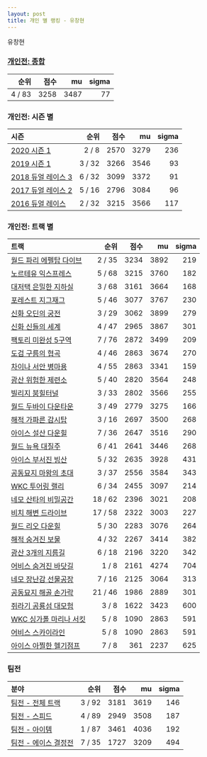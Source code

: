 ```yaml
---
layout: post
title: 개인 별 랭킹 - 유창현
---
```


유창현

### [개인전: 종합](../singles-full)

| 순위 | 점수 | mu | sigma |
|---:|---:|---:|---:|
| 4 / 83 | 3258 | 3487 | 77 |

### 개인전: 시즌 별

| 시즌 | 순위 | 점수 | mu | sigma |
|:---|---:|---:|---:|---:|
| [2020 시즌 1](../s2020_1) | 2 / 8 | 2570 | 3279 | 236 |
| [2019 시즌 1](../s2019_1) | 3 / 32 | 3266 | 3546 | 93 |
| [2018 듀얼 레이스 3](../s2018_1) | 6 / 32 | 3099 | 3372 | 91 |
| [2017 듀얼 레이스 2](../s2017_1) | 5 / 16 | 2796 | 3084 | 96 |
| [2016 듀얼 레이스](../s2016_1) | 2 / 32 | 3215 | 3566 | 117 |

### 개인전: 트랙 별

| 트랙 | 순위 | 점수 | mu | sigma |
|:---|---:|---:|---:|---:|
| [월드 파리 에펠탑 다이브](../eifel) | 2 / 35 | 3234 | 3892 | 219 |
| [노르테유 익스프레스](../noex) | 5 / 68 | 3215 | 3760 | 182 |
| [대저택 은밀한 지하실](../jeotaek) | 3 / 68 | 3161 | 3664 | 168 |
| [포레스트 지그재그](../zigzag) | 5 / 46 | 3077 | 3767 | 230 |
| [신화 오딘의 궁전](../odin) | 3 / 29 | 3062 | 3899 | 279 |
| [신화 신들의 세계](../shinsegye) | 4 / 47 | 2965 | 3867 | 301 |
| [팩토리 미완성 5구역](../district5) | 7 / 76 | 2872 | 3499 | 209 |
| [도검 구름의 협곡](../hyupgog) | 4 / 46 | 2863 | 3674 | 270 |
| [차이나 서안 병마용](../byeongma) | 4 / 55 | 2863 | 3341 | 159 |
| [광산 위험한 제련소](../jeryeonso) | 5 / 40 | 2820 | 3564 | 248 |
| [빌리지 붐힐터널](../boomhill) | 3 / 33 | 2802 | 3566 | 255 |
| [월드 두바이 다운타운](../dubai) | 3 / 49 | 2779 | 3275 | 166 |
| [해적 가파른 감시탑](../gamshi) | 3 / 16 | 2697 | 3500 | 268 |
| [아이스 설산 다운힐](../seolsan) | 7 / 36 | 2647 | 3516 | 290 |
| [월드 뉴욕 대질주](../newyork) | 6 / 41 | 2641 | 3446 | 268 |
| [아이스 부서진 빙산](../boobing) | 5 / 32 | 2635 | 3928 | 431 |
| [공동묘지 마왕의 초대](../mawang) | 3 / 37 | 2556 | 3584 | 343 |
| [WKC 투어링 랠리](../rally) | 6 / 34 | 2455 | 3097 | 214 |
| [네모 산타의 비밀공간](../santa) | 18 / 62 | 2396 | 3021 | 208 |
| [비치 해변 드라이브](../haebyun) | 17 / 58 | 2322 | 3003 | 227 |
| [월드 리오 다운힐](../rio) | 5 / 30 | 2283 | 3076 | 264 |
| [해적 숨겨진 보물](../haesumbo) | 4 / 32 | 2267 | 3414 | 382 |
| [광산 3개의 지름길](../gwangsamji) | 6 / 18 | 2196 | 3220 | 342 |
| [어비스 숨겨진 바닷길](../hiddenoceanroad) | 1 / 8 | 2161 | 4274 | 704 |
| [네모 장난감 선물공장](../present) | 7 / 16 | 2125 | 3064 | 313 |
| [공동묘지 해골 손가락](../haeson) | 21 / 46 | 1986 | 2889 | 301 |
| [쥐라기 공룡섬 대모험](../dinoisland) | 3 / 8 | 1622 | 3423 | 600 |
| [WKC 싱가폴 마리나 서킷](../singapore) | 5 / 8 | 1090 | 2863 | 591 |
| [어비스 스카이라인](../skyline) | 5 / 8 | 1090 | 2863 | 591 |
| [아이스 아찔한 헬기점프](../heli) | 7 / 8 | 361 | 2237 | 625 |

### 팀전

| 분야 | 순위 | 점수 | mu | sigma |
|:---|---:|---:|---:|---:|
| [팀전 - 전체 트랙](../team-full) | 3 / 92 | 3181 | 3619 | 146 |
| [팀전 - 스피드](../team-speed) | 4 / 89 | 2949 | 3508 | 187 |
| [팀전 - 아이템](../team-item) | 1 / 87 | 3461 | 4036 | 192 |
| [팀전 - 에이스 결정전](../team-ace) | 7 / 35 | 1727 | 3209 | 494 |
